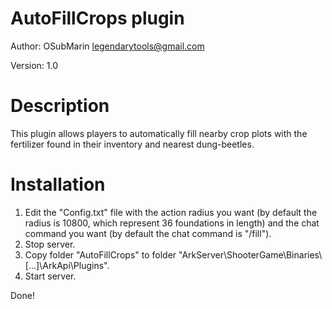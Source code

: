 # AutoFillCrops plugin
Author: OSubMarin <legendarytools@gmail.com>

Version: 1.0

# Description
This plugin allows players to automatically fill nearby crop plots with the fertilizer found in their inventory and nearest dung-beetles.


# Installation
1) Edit the "Config.txt" file with the action radius you want (by default the radius is 10800, which represent 36 foundations in length) and the chat command you want (by default the chat command is "/fill").
2) Stop server.
3) Copy folder "AutoFillCrops" to folder "ArkServer\ShooterGame\Binaries\\[...]\ArkApi\Plugins".
4) Start server.


Done!
